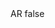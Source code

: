 <?xml version="1.0" encoding="UTF-8"?>
<CustomMetadata xmlns="http://soap.sforce.com/2006/04/metadata">
    <label>AR</label>
    <protected>false</protected>
</CustomMetadata>

